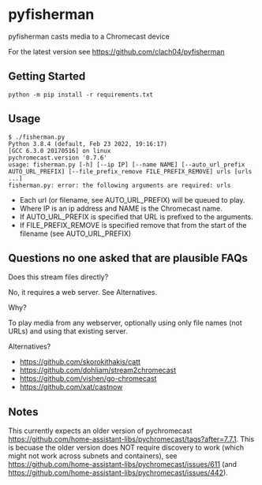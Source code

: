 # pyfisherman

pyfisherman casts media to a Chromecast device

For the latest version see https://github.com/clach04/pyfisherman


## Getting Started

    python -m pip install -r requirements.txt


## Usage

    $ ./fisherman.py
    Python 3.8.4 (default, Feb 23 2022, 19:16:17)
    [GCC 6.3.0 20170516] on linux
    pychromecast.version '0.7.6'
    usage: fisherman.py [-h] [--ip IP] [--name NAME] [--auto_url_prefix AUTO_URL_PREFIX] [--file_prefix_remove FILE_PREFIX_REMOVE] urls [urls ...]
    fisherman.py: error: the following arguments are required: urls

  * Each url (or filename, see AUTO_URL_PREFIX) will be queued to play.
  * Where IP is an ip address and NAME is the Chromecast name.
  * If AUTO_URL_PREFIX is specified that URL is prefixed to the arguments.
  * If FILE_PREFIX_REMOVE is specified remove that from the start of the filename (see AUTO_URL_PREFIX)


## Questions no one asked that are plausible FAQs

Does this stream files directly?

No, it requires a web server. See Alternatives.

Why?

To play media from any webserver, optionally using only file names (not URLs) and using that existing server.

Alternatives?

  * https://github.com/skorokithakis/catt
  * https://github.com/dohliam/stream2chromecast
  * https://github.com/vishen/go-chromecast
  * https://github.com/xat/castnow


## Notes

This currently expects an older version of pychromecast https://github.com/home-assistant-libs/pychromecast/tags?after=7.7.1. This is becuase the older version does NOT require discovery to work (which might not work across subnets and containers), see https://github.com/home-assistant-libs/pychromecast/issues/611 (and https://github.com/home-assistant-libs/pychromecast/issues/442).
